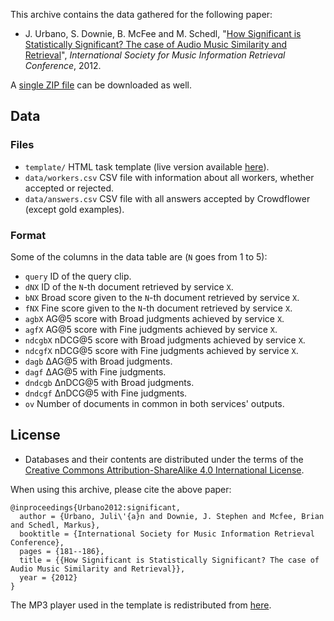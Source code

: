 This archive contains the data gathered for the following paper:

 * J. Urbano, S. Downie, B. McFee and M. Schedl, "[How Significant is Statistically Significant? The case of Audio Music Similarity and Retrieval](http://julian-urbano.info/files/publications/041-how-significant-statistically-significant-case-audio-music-similarity-retrieval.pdf)", *International Society for Music Information Retrieval Conference*, 2012.

A [single ZIP file](https://github.com/julian-urbano/ismir2012-significance/archive/master.zip) can be downloaded as well.

## Data

### Files

 * `template/` HTML task template (live version available [here](http://julian-urbano.github.io/ismir2012-significance/template/)).
 * `data/workers.csv` CSV file with information about all workers, whether accepted or rejected.
 * `data/answers.csv` CSV file with all answers accepted by Crowdflower (except gold examples).

### Format

Some of the columns in the data table are (`N` goes from 1 to 5):

 * `query` ID of the query clip.
 * `dNX` ID of the `N`-th document retrieved by service `X`.
 * `bNX` Broad score given to the `N`-th document retrieved by service `X`.
 * `fNX` Fine score given to the `N`-th document retrieved by service `X`.
 * `agbX` AG@5 score with Broad judgments achieved by service `X`.
 * `agfX` AG@5 score with Fine judgments achieved by service `X`.
 * `ndcgbX` nDCG@5 score with Broad judgments achieved by service `X`.
 * `ndcgfX` nDCG@5 score with Fine judgments achieved by service `X`.
 * `dagb` ΔAG@5 with Broad judgments.
 * `dagf` ΔAG@5 with Fine judgments.
 * `dndcgb` ΔnDCG@5 with Broad judgments.
 * `dndcgf` ΔnDCG@5 with Fine judgments.
 * `ov` Number of documents in common in both services' outputs.

## License

 * Databases and their contents are distributed under the terms of the [Creative Commons Attribution-ShareAlike 4.0 International License](http://creativecommons.org/licenses/by-sa/4.0/).

When using this archive, please cite the above paper:

    @inproceedings{Urbano2012:significant,
      author = {Urbano, Juli\'{a}n and Downie, J. Stephen and Mcfee, Brian and Schedl, Markus},
      booktitle = {International Society for Music Information Retrieval Conference},
      pages = {181--186},
      title = {{How Significant is Statistically Significant? The case of Audio Music Similarity and Retrieval}},
      year = {2012}
    }

The MP3 player used in the template is redistributed from [here](http://flash-mp3-player.net/players/).
